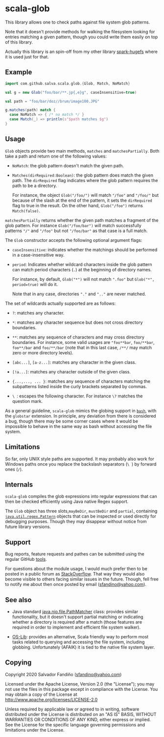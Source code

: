 # scala-glob

This library allows one to check paths against file system glob
patterns.

Note that it doesn't provide methods for walking the filesystem
looking for entries matching a given pattern, though you could
write them easily on top of this library.

Actually this library is an spin-off from my other library
[spark-hugefs](github.com/salva/spark-hugefs) where it is used
just for that.

## Example

```scala
import com.github.salva.scala.glob.{Glob, Match, NoMatch}

val g = new Glob("foo/bar/**.jp{,e}g", caseInsensitive=true)

val path = "foo/bar/doz//brum/image100.JPG"

g.matches(path) match {
  case NoMatch => { /* no match */ }
  case Match(_) => println(s"$path matches $g")
}
```

## Usage

`Glob` objects provide two main methods, `matches` and `matchesPartially`.
Both take a path and return one of the following values:

  * `NoMatch`: the glob pattern doesn't match the given path.

  * `Matches(dirRequired:Boolean)`: the glob pattern does match the
    given path. The `dirRequired` flag indicates where the glob pattern
    requires the path to be a directory.
     
    For instance, the object `Glob("/foo/")` will match `"/foo"`
    and `"/foo/"` but because of the slash at the end of the pattern,
    it sets the `dirRequired` flag to true in the result. On the other
    hand, `Glob("/foo")` returns `Match(false)`.

`matchesPartially` returns whether the given path matches a fragment of
the glob pattern. For instance `Glob("/foo/bar")` will match successfully
patterns `"/"` and `"/foo"` but not `"/foo/bar"` as that case is a full
match.

The `Glob` constructor accepts the following optional argument flags:

  * `caseInsensitive`: indicates whether the matchings should be
    performed in a case-insensitive way.
     
  * `period`: Indicates whether wildcard characters inside the glob
    pattern can match period characters (`.`) at the beginning of
    directory names.
    
    For instance, by default, `Glob("*")` will not match `".foo"` but
     `Glob("*", period=true)` will do it.
     
    Note that in any case, directories `"."` and `".."` are never
    matched.
 
The set of wildcards actually supported are as follows:

  * `?`: matches any character.
  
  * `*`: matches any character sequence but does not cross directory
    boundaries.
    
  * `**`: matches any sequence of characters and may cross directory
    boundaries. For instance, some valid usages are `"foo**bar`,
    `foo/**bar`, `foo**/bar` and `foo/**/bar` (note that in this last case, `/**/`
    may match zero or more directory levels).
    
  * `[abc...]`, `[a-z...]`:  matches any character in the given class.
  
  * `[!a...]`: matches any character outside of the given class.
  
  * `{...,..., ... }`: matches any sequence of characters matching the
    subpatterns listed inside the curly brackets separated by commas.
    
  * `\ `: escapes the following character. For instance `\?` matches
    the question mark.  
  
As a general guideline, `scala-glob` mimics the globing support in
[`bash`](https://www.gnu.org/savannah-checkouts/gnu/bash/manual/bash.html#Filename-Expansion),
with the `globstar` extension. In principle, any deviation from there is
considered a bug, though there may be some corner cases where it would
be impossible to behave in the same way as bash without accessing the file
system.

## Limitations

So far, only UNIX style paths are supported. It may probably also work
for Windows paths once you replace the backslash separators (`\ `) by
forward ones (`/`).

## Internals

`scala-glob` compiles the glob expressions into regular expressions
that can then be checked efficiently using Java native Regex support.

The `Glob` object has three slots,`mayBeDir`, `mustBeDir` and `partial`,
containing
[`java.util.regex.Pattern`](https://docs.oracle.com/javase/8/docs/api/java/util/regex/Pattern.html)
objects that can be inspected or used directly for debugging purposes.
Though they may disappear without notice from future library versions. 

## Support

Bug reports, feature requests and pathes can be submitted using the
regular GitHub [tools](https://github.com/salva/scala-glob).

For questions about the module usage, I would much prefer
then to be posted in a public forum as 
[StackOverflow](https://stackoverflow.com/).
That way they would also become visible to others facing similar
issues in the future. Though, fell free to notify me about then
once posted by email (sfandino@yahoo.com).

## See also

  * Java standard
    [java.nio.file.PathMatcher](https://docs.oracle.com/javase/8/docs/api/java/nio/file/PathMatcher.html)
    class: provides similar functionality, but it doesn't support
    partial matching or indicating whether a directory is required
    after a match (those features are required in order to
    implement and efficient file system walker).

  * [OS-Lib](https://github.com/lihaoyi/os-lib):
    provides an alternative, Scala friendly way to perform most
    tasks related to querying and accessing the file system, including
    globbing. Unfortunately (AFAIK) it is tied to the native
    file system layer.

## Copying

Copyright 2020 Salvador Fandiño (sfandino@yahoo.com)

Licensed under the Apache License, Version 2.0 (the "License");
you may not use the files in this package except in compliance with
the License. You may obtain a copy of the License at
http://www.apache.org/licenses/LICENSE-2.0

Unless required by applicable law or agreed to in writing, software
distributed under the License is distributed on an "AS IS" BASIS,
WITHOUT WARRANTIES OR CONDITIONS OF ANY KIND, either express or implied.
See the License for the specific language governing permissions and
limitations under the License.

